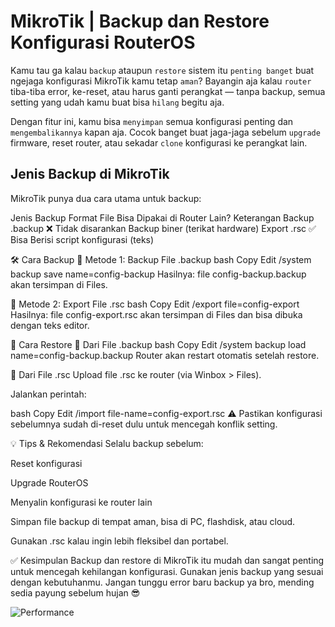 # MikroTik | Backup dan Restore Konfigurasi RouterOS


<!--more-->

Kamu tau ga kalau `backup` ataupun `restore` sistem itu `penting banget` buat ngejaga konfigurasi MikroTik kamu tetap `aman`? Bayangin aja kalau `router` tiba-tiba error, ke-reset, atau harus ganti perangkat — tanpa backup, semua setting yang udah kamu buat bisa `hilang` begitu aja.

Dengan fitur ini, kamu bisa `menyimpan` semua konfigurasi penting dan `mengembalikannya` kapan aja. Cocok banget buat jaga-jaga sebelum `upgrade` firmware, reset router, atau sekadar `clone` konfigurasi ke perangkat lain.

## Jenis Backup di MikroTik
MikroTik punya dua cara utama untuk backup:
<!-- buat tabel ya -->
Jenis Backup	Format File	Bisa Dipakai di Router Lain?	Keterangan
Backup	.backup	❌ Tidak disarankan	Backup biner (terikat hardware)
Export	.rsc	✅ Bisa	Berisi script konfigurasi (teks)

🛠️ Cara Backup
🔹 Metode 1: Backup File .backup
bash
Copy
Edit
/system backup save name=config-backup
Hasilnya: file config-backup.backup akan tersimpan di Files.

🔹 Metode 2: Export File .rsc
bash
Copy
Edit
/export file=config-export
Hasilnya: file config-export.rsc akan tersimpan di Files dan bisa dibuka dengan teks editor.

🔁 Cara Restore
🔹 Dari File .backup
bash
Copy
Edit
/system backup load name=config-backup.backup
Router akan restart otomatis setelah restore.

🔹 Dari File .rsc
Upload file .rsc ke router (via Winbox > Files).

Jalankan perintah:

bash
Copy
Edit
/import file-name=config-export.rsc
⚠️ Pastikan konfigurasi sebelumnya sudah di-reset dulu untuk mencegah konflik setting.

💡 Tips & Rekomendasi
Selalu backup sebelum:

Reset konfigurasi

Upgrade RouterOS

Menyalin konfigurasi ke router lain

Simpan file backup di tempat aman, bisa di PC, flashdisk, atau cloud.

Gunakan .rsc kalau ingin lebih fleksibel dan portabel.

✅ Kesimpulan
Backup dan restore di MikroTik itu mudah dan sangat penting untuk mencegah kehilangan konfigurasi. Gunakan jenis backup yang sesuai dengan kebutuhanmu. Jangan tunggu error baru backup ya bro, mending sedia payung sebelum hujan 😎



![Performance](/images/ram.png "Task Manager")
